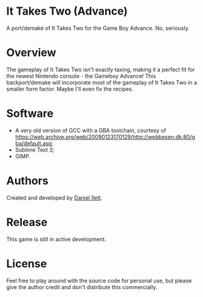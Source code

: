 # It Takes Two (Advance)
A port/demake of It Takes Two for the Game Boy Advance. No, seriously.

# Overview

The gameplay of It Takes Two isn't exactly taxing, making it a perfect fit for the newest Nintendo console - the Gameboy Advance! This backport/demake will incorporate most of the gameplay of It Takes Two in a smaller form factor. Maybe I'll even fix the recipes.

# Software

+ A very old version of GCC with a GBA toolchain, courtesy of https://web.archive.org/web/20090123170129/http://webbesen.dk:80/gba/default.asp;
+ Sublime Text 3;
+ GIMP.

# Authors

Created and developed by [Daniel Ilett](https://github.com/daniel-ilett).

# Release

This game is still in active development.

# License
Feel free to play around with the source code for personal use, but please give the author credit and don't distribute this commercially.
